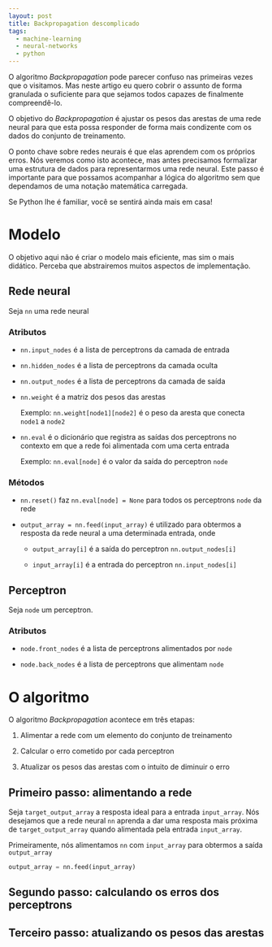 ```yaml
---
layout: post
title: Backpropagation descomplicado
tags:
  - machine-learning
  - neural-networks
  - python
---
```


O algoritmo *Backpropagation* pode parecer confuso nas primeiras vezes que o visitamos. Mas neste artigo eu quero cobrir o assunto de forma granulada o suficiente para que sejamos todos capazes de finalmente compreendê-lo.

O objetivo do *Backpropagation* é ajustar os pesos das arestas de uma rede neural para que esta possa responder de forma mais condizente com os dados do conjunto de treinamento.

O ponto chave sobre redes neurais é que elas aprendem com os próprios erros. Nós veremos como isto acontece, mas antes precisamos formalizar uma estrutura de dados para representarmos uma rede neural. Este passo é importante para que possamos acompanhar a lógica do algoritmo sem que dependamos de uma notação matemática carregada.

Se Python lhe é familiar, você se sentirá ainda mais em casa!

# Modelo

O objetivo aqui não é criar o modelo mais eficiente, mas sim o mais didático. Perceba que abstrairemos muitos aspectos de implementação.

## Rede neural

Seja `nn` uma rede neural

### Atributos

* `nn.input_nodes` é a lista de perceptrons da camada de entrada

* `nn.hidden_nodes` é a lista de perceptrons da camada oculta

* `nn.output_nodes` é a lista de perceptrons da camada de saída

* `nn.weight` é a matriz dos pesos das arestas

  Exemplo: `nn.weight[node1][node2]` é o peso da aresta que conecta `node1` a `node2`

* `nn.eval` é o dicionário que registra as saídas dos perceptrons no contexto em que a rede foi alimentada com uma certa entrada

  Exemplo: `nn.eval[node]` é o valor da saída do perceptron `node`

### Métodos

* `nn.reset()` faz `nn.eval[node] = None` para todos os perceptrons `node` da rede

* `output_array = nn.feed(input_array)` é utilizado para obtermos a resposta da rede neural a uma determinada entrada, onde

  * `output_array[i]` é a saída do perceptron `nn.output_nodes[i]`

  * `input_array[i]` é a entrada do perceptron `nn.input_nodes[i]`

## Perceptron

Seja `node` um perceptron.

### Atributos

* `node.front_nodes` é a lista de perceptrons alimentados por `node`

* `node.back_nodes` é a lista de perceptrons que alimentam `node`

# O algoritmo

O algoritmo *Backpropagation* acontece em três etapas:

1. Alimentar a rede com um elemento do conjunto de treinamento

2. Calcular o erro cometido por cada perceptron

3. Atualizar os pesos das arestas com o intuito de diminuir o erro

## Primeiro passo: alimentando a rede

Seja `target_output_array` a resposta ideal para a entrada `input_array`. Nós desejamos que a rede neural `nn` aprenda a dar uma resposta mais próxima de `target_output_array` quando alimentada pela entrada `input_array`.

Primeiramente, nós alimentamos `nn` com `input_array` para obtermos a saída `output_array`

```python
output_array = nn.feed(input_array)
```

## Segundo passo: calculando os erros dos perceptrons

## Terceiro passo: atualizando os pesos das arestas
